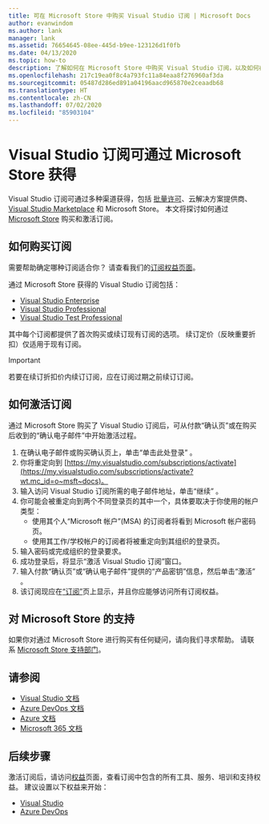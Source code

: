```yaml
---
title: 可在 Microsoft Store 中购买 Visual Studio 订阅 | Microsoft Docs
author: evanwindom
ms.author: lank
manager: lank
ms.assetid: 76654645-08ee-445d-b9ee-123126d1f0fb
ms.date: 04/13/2020
ms.topic: how-to
description: 了解如何在 Microsoft Store 中购买 Visual Studio 订阅，以及如何在 Visual Studio 订阅门户中激活该订阅。
ms.openlocfilehash: 217c19ea0f8c4a793fc11a84eaa8f276960af3da
ms.sourcegitcommit: 05487d286ed891a04196aacd965870e2ceaadb68
ms.translationtype: HT
ms.contentlocale: zh-CN
ms.lasthandoff: 07/02/2020
ms.locfileid: "85903104"
---
```

# <a name="visual-studio-subscriptions-are-available-through-the-microsoft-store"></a>Visual Studio 订阅可通过 Microsoft Store 获得
Visual Studio 订阅可通过多种渠道获得，包括 [批量许可](https://www.microsoft.com/licensing/default)、云解决方案提供商、[Visual Studio Marketplace](https://marketplace.visualstudio.com/subscriptions) 和 Microsoft Store。  本文将探讨如何通过 [Microsoft Store](https://www.microsoft.com/store/collections/visualstudio) 购买和激活订阅。  

## <a name="how-to-buy-subscriptions"></a>如何购买订阅
需要帮助确定哪种订阅适合你？  请查看我们的[订阅权益页面](https://visualstudio.microsoft.com/vs/benefits/)。  

通过 Microsoft Store 获得的 Visual Studio 订阅包括：
- [Visual Studio Enterprise](https://www.microsoft.com/p/visual-studio-enterprise-subscription/dg7gmgf0dst4?activetab=pivot%3aoverviewtab)
- [Visual Studio Professional](https://www.microsoft.com/p/visual-studio-professional-subscription/dg7gmgf0dst3?activetab=pivot%3aoverviewtab)
- [Visual Studio Test Professional](https://www.microsoft.com/p/visual-studio-test-professional-subscription/dg7gmgf0dst6?activetab=pivot%3aoverviewtab)

其中每个订阅都提供了首次购买或续订现有订阅的选项。  续订定价（反映重要折扣）仅适用于现有订阅。 

> [!IMPORTANT]
> 若要在续订折扣价内续订订阅，应在订阅过期之前续订订阅。  

## <a name="how-to-activate-subscriptions"></a>如何激活订阅
通过 Microsoft Store 购买了 Visual Studio 订阅后，可从付款“确认页”或在购买后收到的“确认电子邮件”中开始激活过程。

1. 在确认电子邮件或购买确认页上，单击“单击此处登录”  。
2. 你将重定向到 [https://my.visualstudio.com/subscriptions/activate](https://my.visualstudio.com/subscriptions/activate?wt.mc_id=o~msft~docs)。
3. 输入访问 Visual Studio 订阅所需的电子邮件地址，单击“继续”  。
4. 你可能会被重定向到两个不同登录页的其中一个，具体要取决于你使用的帐户类型：
    - 使用其个人“Microsoft 帐户”(MSA) 的订阅者将看到 Microsoft 帐户密码页。
    - 使用其工作/学校帐户的订阅者将被重定向到其组织的登录页。
5. 输入密码或完成组织的登录要求。
6. 成功登录后，将显示“激活 Visual Studio 订阅”窗口。
7. 输入付款“确认页”或“确认电子邮件”提供的“产品密钥”信息，然后单击“激活”  。
8. 该订阅现应在[“订阅”](https://my.visualstudio.com/subscriptions?wt.mc_id=o~msft~docs)页上显示，并且你应能够访问所有订阅权益。

## <a name="support-for-microsoft-store"></a>对 Microsoft Store 的支持
如果你对通过 Microsoft Store 进行购买有任何疑问，请向我们寻求帮助。  请联系 [Microsoft Store 支持部门](https://support.microsoft.com/help/28808/microsoft-store-contact-support?ocid=MSCOMStoreFooter-ContactUs)。

## <a name="see-also"></a>请参阅
- [Visual Studio 文档](https://docs.microsoft.com/visualstudio/)
- [Azure DevOps 文档](https://docs.microsoft.com/azure/devops/)
- [Azure 文档](https://docs.microsoft.com/azure/)
- [Microsoft 365 文档](https://docs.microsoft.com/microsoft-365/)

## <a name="next-steps"></a>后续步骤
激活订阅后，请访问[权益](https://my.visualstudio.com/benefits?wt.mc_id=o~msft~docs)页面，查看订阅中包含的所有工具、服务、培训和支持权益。  建议设置以下权益来开始：
- [Visual Studio](vs-ide-benefit.md)
- [Azure DevOps](vs-azure-devops.md)